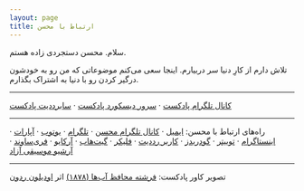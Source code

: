 ```yaml
---
layout: page
title: ارتباط با محسن
---
```


سلام. محسن دستجردی زاده هستم.

تلاش دارم از کارِ دنیا سر دربیارم. اینجا سعی می‌کنم موضوعاتی که من رو به خودشون درگیر کردن رو با دنیا به اشتراک بگذارم.

---

[کانال تلگرام پادکست](https://t.me/mehsen_ir/) &middot;
[سرور دیسکورد پادکست](https://discord.gg/TAc3wPE) &middot;
[سابرددیت پادکست](https://www.reddit.com/r/mehsen_ir)

---

راه‌های ارتباط با محسن: 
[ایمیل](mailto:me@mehsen.com) &middot;
[کانال تلگرام محسن](https://t.me/mehsen_com/) &middot;
[تلگرام](https://t.me/mehsend/) &middot;
[یوتوب](https://www.youtube.com/channel/UC042DJhjdsKnTmKKOwdmGjg) &middot;
[آپارات](https://www.aparat.com/mehsend) &middot;
[اینستاگرام](https://www.instagram.com/mehsend/) &middot;
[توییتر](https://twitter.com/dstjrd/) &middot;
[گودریدز](https://www.goodreads.com/mohsend/) &middot;
[کاربر رددیت](https://www.reddit.com/user/mehsen_ir) &middot;
[فلیکر](https://www.flickr.com/photos/mehsen/) &middot;
[گیت‌هاب](https://github.com/mohsend/) &middot;
[آرکایو](https://archive.org/details/@mehsen) &middot;
[فری‌ساوند](https://freesound.org/people/mehsen/) &middot;
[آرشیو موسیقی آزاد](http://freemusicarchive.org/member/mehsen)

---

تصویر کاور پادکست: [فرشته محافظ آب‌ها (۱۸۷۸)](https://www.artic.edu/artworks/90316/guardian-spirit-of-the-waters) اثر [اودیلون ردون](https://fa.wikipedia.org/wiki/%D8%A7%D9%88%D8%AF%DB%8C%D9%84%D9%88%D9%86_%D8%B1%D8%AF%D9%88%D9%86)
